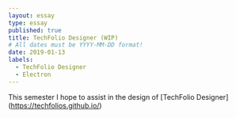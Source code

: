 ```yaml
---
layout: essay
type: essay
published: true
title: TechFolio Designer (WIP)
# All dates must be YYYY-MM-DD format!
date: 2019-01-13
labels:
  - TechFolio Designer
  - Electron
---
```


This semester I hope to assist in the design of [TechFolio Designer] (https://techfolios.github.io/)
